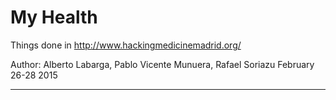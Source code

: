 My Health
=================

Things done in http://www.hackingmedicinemadrid.org/

Author: Alberto Labarga, Pablo Vicente Munuera, Rafael Soriazu  February 26-28 2015

-----------------
